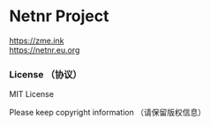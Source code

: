 # Netnr Project 

https://zme.ink  
https://netnr.eu.org

### License （协议）
MIT License

Please keep copyright information （请保留版权信息）